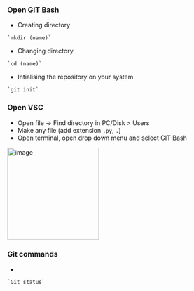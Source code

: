 ### Open GIT Bash
- Creating directory <br>
```
`mkdir (name)`
```


- Changing directory
```
`cd (name)`
```


- Intialising the repository on your system
```
`git init`
```

### Open VSC
- Open file -> Find directory in PC/Disk > Users
- Make any file (add extension `.py`, `.`)
- Open terminal, open drop down menu and select GIT Bash
<img width="209" alt="image" src="https://github.com/Kairos-T/Github-NullsecxOverflow/assets/80029462/1373e1bb-1ed0-4ed6-9c48-be500bd9095e">

### Git commands
- 
```
`Git status`
```



